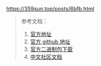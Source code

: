 https://359sun.top/posts/6bfb.html


>参考文档：
>1. [官方地址](https://prometheus.io/docs/prometheus/latest/getting_started/)
>2. [官方 github 地址](https://github.com/prometheus/prometheus)
>3. [官方二进制包下载](https://prometheus.io/download/)
>4. [中文社区文档](https://icloudnative.io/prometheus/)